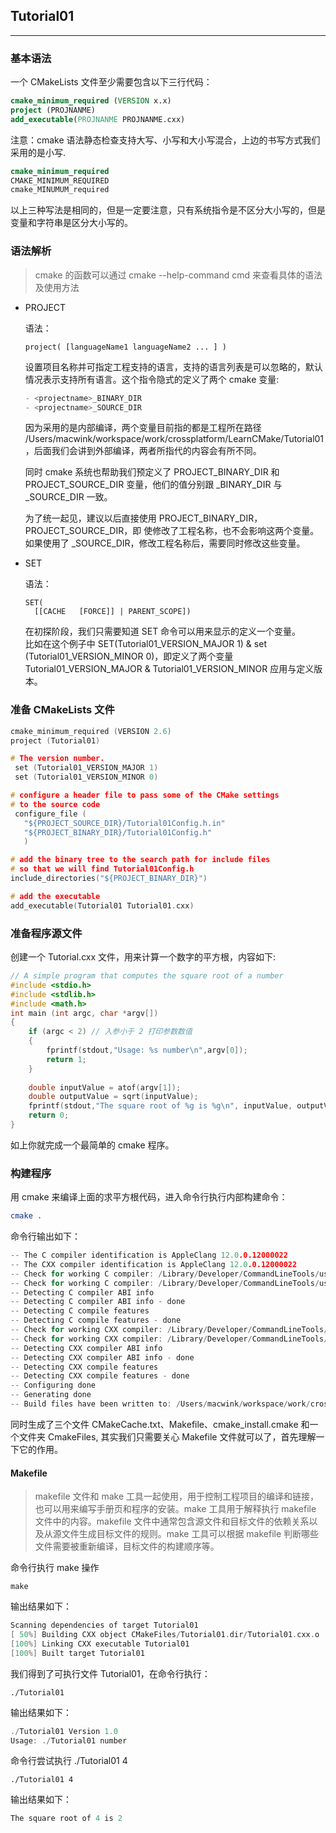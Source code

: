 ## Tutorial01
-------

### 基本语法

一个 CMakeLists 文件至少需要包含以下三行代码：

```cmake
cmake_minimum_required (VERSION x.x)
project (PROJNANME)
add_executable(PROJNANME PROJNANME.cxx)
```

注意：cmake 语法静态检查支持大写、小写和大小写混合，上边的书写方式我们采用的是小写.

```cmake
cmake_minimum_required
CMAKE_MINIMUM_REQUIRED
cmake_MINUMUM_required
```

以上三种写法是相同的，但是一定要注意，只有系统指令是不区分大小写的，但是变量和字符串是区分大小写的。

### 语法解析
> cmake 的函数可以通过 cmake --help-command cmd 来查看具体的语法及使用方法

- PROJECT

    语法：
    ```python3
    project( [languageName1 languageName2 ... ] )
    ```
    设置项目名称并可指定工程支持的语言，支持的语言列表是可以忽略的，默认情况表示支持所有语言。这个指令隐式的定义了两个 cmake 变量:

    ```c
    - <projectname>_BINARY_DIR
    - <projectname>_SOURCE_DIR
    ```

    因为采用的是内部编译，两个变量目前指的都是工程所在路径 /Users/macwink/workspace/work/crossplatform/LearnCMake/Tutorial01，后面我们会讲到外部编译，两者所指代的内容会有所不同。

    同时 cmake 系统也帮助我们预定义了 PROJECT_BINARY_DIR 和 PROJECT_SOURCE_DIR
    变量，他们的值分别跟 <projectname>_BINARY_DIR 与 <projectname>_SOURCE_DIR 一致。

    为了统一起见，建议以后直接使用 PROJECT_BINARY_DIR，PROJECT_SOURCE_DIR，即
    使修改了工程名称，也不会影响这两个变量。如果使用了
    <projectname>_SOURCE_DIR，修改工程名称后，需要同时修改这些变量。
    <br>
- SET

    语法：
    ```python3
    SET( 
      [[CACHE   [FORCE]] | PARENT_SCOPE])
    ```
    在初探阶段，我们只需要知道 SET 命令可以用来显示的定义一个变量。<br>
    比如在这个例子中 SET(Tutorial01_VERSION_MAJOR 1) &  set (Tutorial01_VERSION_MINOR 0)，即定义了两个变量 Tutorial01_VERSION_MAJOR & Tutorial01_VERSION_MINOR 应用与定义版本。

### 准备 CMakeLists 文件

```c++
cmake_minimum_required (VERSION 2.6)
project (Tutorial01)

# The version number.
 set (Tutorial01_VERSION_MAJOR 1)
 set (Tutorial01_VERSION_MINOR 0)

# configure a header file to pass some of the CMake settings
# to the source code
 configure_file (
   "${PROJECT_SOURCE_DIR}/Tutorial01Config.h.in"
   "${PROJECT_BINARY_DIR}/Tutorial01Config.h"
   )

# add the binary tree to the search path for include files
# so that we will find Tutorial01Config.h
include_directories("${PROJECT_BINARY_DIR}")

# add the executable
add_executable(Tutorial01 Tutorial01.cxx)
```

### 准备程序源文件

创建一个 Tutorial.cxx 文件，用来计算一个数字的平方根，内容如下:

```c++
// A simple program that computes the square root of a number
#include <stdio.h>
#include <stdlib.h>
#include <math.h>
int main (int argc, char *argv[])
{
    if (argc < 2) // 入参小于 2 打印参数数值
    {
        fprintf(stdout,"Usage: %s number\n",argv[0]);
        return 1;
    }
    
    double inputValue = atof(argv[1]);
    double outputValue = sqrt(inputValue);
    fprintf(stdout,"The square root of %g is %g\n", inputValue, outputValue);
    return 0;
}
```

如上你就完成一个最简单的 cmake 程序。

### 构建程序

用 cmake 来编译上面的求平方根代码，进入命令行执行内部构建命令：

```cmake
cmake .
```

命令行输出如下：

```c
-- The C compiler identification is AppleClang 12.0.0.12000022
-- The CXX compiler identification is AppleClang 12.0.0.12000022
-- Check for working C compiler: /Library/Developer/CommandLineTools/usr/bin/cc
-- Check for working C compiler: /Library/Developer/CommandLineTools/usr/bin/cc -- works
-- Detecting C compiler ABI info
-- Detecting C compiler ABI info - done
-- Detecting C compile features
-- Detecting C compile features - done
-- Check for working CXX compiler: /Library/Developer/CommandLineTools/usr/bin/c++
-- Check for working CXX compiler: /Library/Developer/CommandLineTools/usr/bin/c++ -- works
-- Detecting CXX compiler ABI info
-- Detecting CXX compiler ABI info - done
-- Detecting CXX compile features
-- Detecting CXX compile features - done
-- Configuring done
-- Generating done
-- Build files have been written to: /Users/macwink/workspace/work/crossplatform/LearnCMake/Tutorial01
```

同时生成了三个文件 CMakeCache.txt、Makefile、cmake_install.cmake 和一个文件夹 CmakeFiles, 其实我们只需要关心 Makefile 文件就可以了，首先理解一下它的作用。

#### Makefile
> makefile 文件和 make 工具一起使用，用于控制工程项目的编译和链接，也可以用来编写手册页和程序的安装。make 工具用于解释执行 makefile 文件中的内容。makefile 文件中通常包含源文件和目标文件的依赖关系以及从源文件生成目标文件的规则。make 工具可以根据 makefile 判断哪些文件需要被重新编译，目标文件的构建顺序等。

命令行执行 make 操作

```
make
```

输出结果如下：

```c
Scanning dependencies of target Tutorial01
[ 50%] Building CXX object CMakeFiles/Tutorial01.dir/Tutorial01.cxx.o
[100%] Linking CXX executable Tutorial01
[100%] Built target Tutorial01
```

我们得到了可执行文件 Tutorial01，在命令行执行：

```
./Tutorial01
```

输出结果如下：

```c
./Tutorial01 Version 1.0
Usage: ./Tutorial01 number
```

命令行尝试执行 ./Tutorial01 4

```
./Tutorial01 4
```

输出结果如下：

```c
The square root of 4 is 2
```



